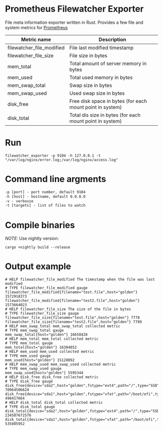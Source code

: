 # Prometheus Filewatcher Exporter
File meta information exporter written in Rust.
Provides a few file and system metrics for [Prometheus](https://prometheus.io/)

| Metric name | Description | 
|---------------------------|---------------|
| filewatcher_file_modified | File last modified timestamp |
| filewatcher_file_size | File size in bytes |
| mem_total | Total amount of server memory in bytes |
| mem_used | Total used memory in bytes |
| mem_swap_total | Swap size in bytes |
| mem_swap_used | Used swap size in bytes |
| disk_free | Free disk space in bytes (for each mount point in system) |
| disk_total | Total dis size in bytes (for each mount point in system) |


# Run
```filewatcher_exporter -p 9104 -h 127.0.0.1 -t "/var/log/nginx/error.log;/var/log/nginx/access.log" ```

# Command line argments
```cmd
-p [port] - port number, default 9104
-h [host] - hostname, default 0.0.0.0
-v - verbouse 
-t [targets] - list of files to watch
```

# Compile binaries 
*NOTE:* Use nightly version:

```cargo +nightly build --release```

# Output example
```promql
# HELP filewatcher_file_modified The timestamp when the file was last modified
# TYPE filewatcher_file_modified gauge
filewatcher_file_modified{filename="test.file",host="golden"} 1572918373
filewatcher_file_modified{filename="test2.file",host="golden"} 1573664023
# HELP filewatcher_file_size The size of the file in bytes
# TYPE filewatcher_file_size gauge
filewatcher_file_size{filename="test.file",host="golden"} 7778
filewatcher_file_size{filename="test2.file",host="golden"} 7789
# HELP mem_swap_total mem_swap_total collected metric
# TYPE mem_swap_total gauge
mem_swap_total{host="golden"} 16658428
# HELP mem_total mem_total collected metric
# TYPE mem_total gauge
mem_total{host="golden"} 16304852
# HELP mem_used mem_used collected metric
# TYPE mem_used gauge
mem_used{host="golden"} 15128092
# HELP mem_swap_used mem_swap_used collected metric
# TYPE mem_swap_used gauge
mem_swap_used{host="golden"} 5595344
# HELP disk_free disk_free collected metric
# TYPE disk_free gauge
disk_free{device="sda2",host="golden",fstype="ext4",path="/",type="SSD"} 70964506624
disk_free{device="sda1",host="golden",fstype="vfat",path="/boot/efi",type="SSD"} 498417664
# HELP disk_total disk_total collected metric
# TYPE disk_total gauge
disk_total{device="sda2",host="golden",fstype="ext4",path="/",type="SSD"} 234587672576
disk_total{device="sda1",host="golden",fstype="vfat",path="/boot/efi",type="SSD"} 535805952
```

